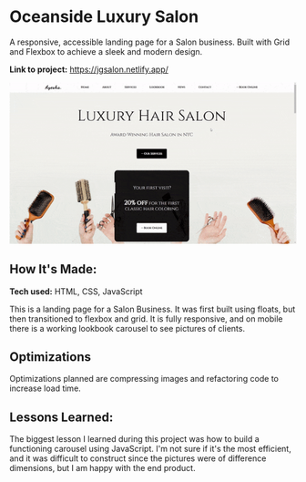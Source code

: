 # Oceanside Luxury Salon
A responsive, accessible landing page for a Salon business. Built with Grid and Flexbox to achieve a sleek and modern design.

**Link to project:** https://jgsalon.netlify.app/
 
![alt tag](assets/images/salongif.gif)

## How It's Made:

**Tech used:** HTML, CSS, JavaScript

This is a landing page for a Salon Business. It was first built using floats, but then transitioned to flexbox and grid. It is fully responsive, and on mobile there is a working
lookbook carousel to see pictures of clients. 

## Optimizations

Optimizations planned are compressing images and refactoring code to increase load time.

## Lessons Learned:

The biggest lesson I learned during this project was how to build a functioning carousel using JavaScript. I'm not sure if it's the most efficient, and it was difficult to construct since the 
pictures were of difference dimensions, but I am happy with the end product. 



